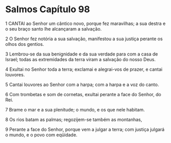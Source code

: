# Salmos Capítulo 98

1	CANTAI ao Senhor um cântico novo, porque fez maravilhas; a sua destra e o seu braço santo lhe alcançaram a salvação.

2	O Senhor fez notória a sua salvação, manifestou a sua justiça perante os olhos dos gentios.

3	Lembrou-se da sua benignidade e da sua verdade para com a casa de Israel; todas as extremidades da terra viram a salvação do nosso Deus.

4	Exultai no Senhor toda a terra; exclamai e alegrai-vos de prazer, e cantai louvores.

5	Cantai louvores ao Senhor com a harpa; com a harpa e a voz do canto.

6	Com trombetas e som de cornetas, exultai perante a face do Senhor, do Rei.

7	Brame o mar e a sua plenitude; o mundo, e os que nele habitam.

8	Os rios batam as palmas; regozijem-se também as montanhas,

9	Perante a face do Senhor, porque vem a julgar a terra; com justiça julgará o mundo, e o povo com eqüidade.

